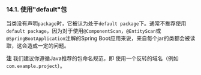 ### 14.1. 使用"default"包

当类没有声明`package`时，它被认为处于`default package`下。通常不推荐使用`default package`，因为对于使用`@ComponentScan`，`@EntityScan`或`@SpringBootApplication`注解的Spring Boot应用来说，来自每个jar的类都会被读取，这会造成一定的问题。

**注** 我们建议你遵循Java推荐的包命名规范，即 使用一个反转的域名（例如`com.example.project`）。
